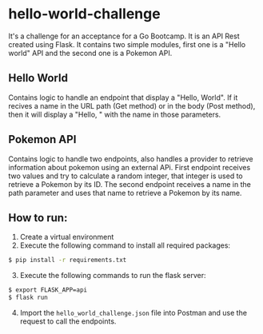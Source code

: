 # hello-world-challenge
It's a challenge for an acceptance for a Go Bootcamp. It is an API Rest created using Flask. 
It contains two simple modules, first one is a "Hello world" API and the second one is a Pokemon API.

## Hello World
Contains logic to handle an endpoint that display a "Hello, World". If it recives a name in 
the URL path (Get method) or in the body (Post method), then it will display a "Hello, <name>"
with the name in those parameters.
  
## Pokemon API
Contains logic to handle two endpoints, also handles a provider to retrieve information about
pokemon using an external APi. First endpoint receives two values and try to calculate
a random integer, that integer is used to retrieve a Pokemon by its ID. The second endpoint
receives a name in the path parameter and uses that name to retrieve a Pokemon by its name.
  
## How to run:
1. Create a virtual environment
2. Execute the following command to install all required packages:
  ```bash
  $ pip install -r requirements.txt
  ```
3. Execute the following commands to run the flask server:
  ```bash
  $ export FLASK_APP=api 
  $ flask run
  ```
 4. Import the `hello_world_challenge.json` file into Postman and use the request to call the endpoints.
 
